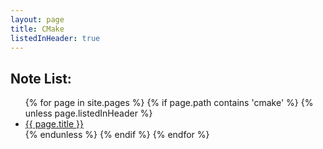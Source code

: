 ```yaml
---
layout: page
title: CMake
listedInHeader: true
---
```


<h2>Note List:</h2>

<!-- <ul>
{% for page in site.pages %}
    {% if page.path contains 'cmake' %}
        <li>
            <a href="{{ page.url }}">{{ page.title }}</a>
        </li>
    {% endif %}
{% endfor %}
</ul>   -->

<ul>
{% for page in site.pages %}
    {% if page.path contains 'cmake' %}
        <!-- not include self -->
        {% unless page.listedInHeader %}  
            <li>
                <a href="{{ page.url }}">{{ page.title }}</a>
            </li>
        {% endunless %}
    {% endif %}
{% endfor %}
</ul>